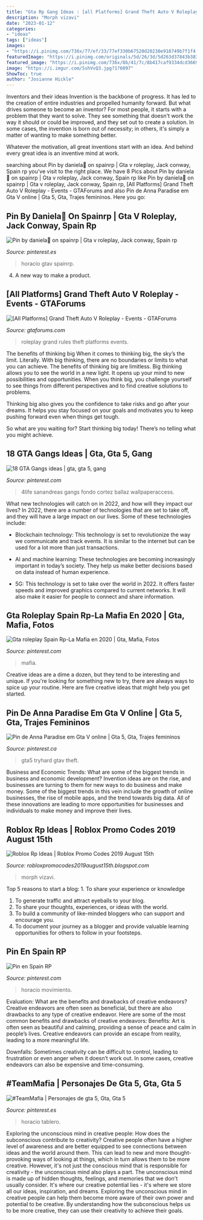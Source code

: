 ```yaml
---
title: "Gta Rp Gang Ideas : [all Platforms] Grand Theft Auto V Roleplay"
description: "Morph vizavi"
date: "2023-01-12"
categories:
- "ideas"
tags: ["ideas"]
images:
- "https://i.pinimg.com/736x/77/ef/33/77ef330b67520d20230e918749b7f1f4.jpg"
featuredImage: "https://i.pinimg.com/originals/5d/26/3d/5d263d37843b383186d1d8f8f4593924.jpg"
featured_image: "https://i.pinimg.com/736x/8b/41/7c/8b417caf9334dcd3669f5621b3a23a6d.jpg"
image: "https://i.imgur.com/SshVvQ3.jpg?1?6097"
ShowToc: true
author: "Josianne Hickle"
---
```



Inventors and their ideas
Invention is the backbone of progress. It has led to the creation of entire industries and propelled humanity forward. But what drives someone to become an inventor?
For most people, it starts with a problem that they want to solve. They see something that doesn't work the way it should or could be improved, and they set out to create a solution. In some cases, the invention is born out of necessity; in others, it's simply a matter of wanting to make something better.

Whatever the motivation, all great inventions start with an idea. And behind every great idea is an inventive mind at work.

	

		
searching about Pin by daniela🦖 on spainrp | Gta v roleplay, Jack conway, Spain rp you've visit to the right place. We have 8 Pics about Pin by daniela🦖 on spainrp | Gta v roleplay, Jack conway, Spain rp like Pin by daniela🦖 on spainrp | Gta v roleplay, Jack conway, Spain rp, [All Platforms] Grand Theft Auto V Roleplay - Events - GTAForums and also Pin de Anna Paradise em Gta V online | Gta 5, Gta, Trajes femininos. Here you go:
		
    
## Pin By Daniela🦖 On Spainrp | Gta V Roleplay, Jack Conway, Spain Rp

<img loading=lazy src="https://i.pinimg.com/originals/1e/5c/ac/1e5cac92d345977b42bd0056c8d68bcf.jpg" onerror="this.onerror=null;this.src='https://tse3.mm.bing.net/th?id=OIP.VNsSqSCh3pcbmSCU3DQKkQHaHa&amp;pid=15.1';" alt="Pin by daniela🦖 on spainrp | Gta v roleplay, Jack conway, Spain rp">

_Source: pinterest.es_

>horacio gtav spainrp. 

	

4. A new way to make a product.

    
## [All Platforms] Grand Theft Auto V Roleplay - Events - GTAForums

<img loading=lazy src="https://i.imgur.com/SshVvQ3.jpg?1?6097" onerror="this.onerror=null;this.src='https://tse1.mm.bing.net/th?id=OIP.HcEGoNBw-sjxiwQbJuGDKgHaJl&amp;pid=15.1';" alt="[All Platforms] Grand Theft Auto V Roleplay - Events - GTAForums">

_Source: gtaforums.com_

>roleplay grand rules theft platforms events. 

	

The benefits of thinking big
When it comes to thinking big, the sky’s the limit. Literally. With big thinking, there are no boundaries or limits to what you can achieve. The benefits of thinking big are limitless.
Big thinking allows you to see the world in a new light. It opens up your mind to new possibilities and opportunities. When you think big, you challenge yourself to see things from different perspectives and to find creative solutions to problems.

Thinking big also gives you the confidence to take risks and go after your dreams. It helps you stay focused on your goals and motivates you to keep pushing forward even when things get tough.

So what are you waiting for? Start thinking big today! There’s no telling what you might achieve.

    
## 18 GTA Gangs Ideas | Gta, Gta 5, Gang

<img loading=lazy src="https://i.pinimg.com/474x/9f/e7/c9/9fe7c96378d782b424c7cd676b1a2988.jpg" onerror="this.onerror=null;this.src='https://tse1.mm.bing.net/th?id=OIP.dZoTu06BQ0zuYdKDXsGDvQAAAA&amp;pid=15.1';" alt="18 GTA Gangs ideas | gta, gta 5, gang">

_Source: pinterest.com_

>4life sanandreas gangs fondo cortez ballaz wallpaperaccess. 

	

What new technologies will catch on in 2022, and how will they impact our lives?
In 2022, there are a number of technologies that are set to take off, and they will have a large impact on our lives. Some of these technologies include: 
- Blockchain technology: This technology is set to revolutionize the way we communicate and track events. It is similar to the internet but can be used for a lot more than just transactions. 

- AI and machine learning: These technologies are becoming increasingly important in today’s society. They help us make better decisions based on data instead of human experience. 

- 5G: This technology is set to take over the world in 2022. It offers faster speeds and improved graphics compared to current networks. It will also make it easier for people to connect and share information.

    
## Gta Roleplay Spain Rp-La Mafia En 2020 | Gta, Mafia, Fotos

<img loading=lazy src="https://i.pinimg.com/736x/77/ef/33/77ef330b67520d20230e918749b7f1f4.jpg" onerror="this.onerror=null;this.src='https://tse1.mm.bing.net/th?id=OIP.mEvgaNh-Ism81bxwpqWuyQHaH4&amp;pid=15.1';" alt="Gta roleplay Spain Rp-La Mafia en 2020 | Gta, Mafia, Fotos">

_Source: pinterest.com_

>mafia. 

	

Creative ideas are a dime a dozen, but they tend to be interesting and unique. If you're looking for something new to try, there are always ways to spice up your routine. Here are five creative ideas that might help you get started.

    
## Pin De Anna Paradise Em Gta V Online | Gta 5, Gta, Trajes Femininos

<img loading=lazy src="https://i.pinimg.com/originals/5d/26/3d/5d263d37843b383186d1d8f8f4593924.jpg" onerror="this.onerror=null;this.src='https://tse4.mm.bing.net/th?id=OIP.d62_nCgF0Fsi5hgobiJqqgHaEK&amp;pid=15.1';" alt="Pin de Anna Paradise em Gta V online | Gta 5, Gta, Trajes femininos">

_Source: pinterest.ca_

>gta5 tryhard gtav theft. 

	

Business and Economic Trends: What are some of the biggest trends in business and economic development?
Invention ideas are on the rise, and businesses are turning to them for new ways to do business and make money. Some of the biggest trends in this vein include the growth of online businesses, the rise of mobile apps, and the trend towards big data. All of these innovations are leading to more opportunities for businesses and individuals to make money and improve their lives.

    
## Roblox Rp Ideas | Roblox Promo Codes 2019 August 15th

<img loading=lazy src="https://lh5.googleusercontent.com/proxy/40Oqg09en8gf32ca2TKCQy9yvYKw4HpkdWI1YcIoWwqIgZEHHUOKz3ZSszXoL83WkH82x9VM6dsojCPwjt3Zy6DrpGqelHW0mCQtKQh155Ty5rtapO60To47Cx0wOeUH16iUOgbWBTrdVoEsRfKKgGaVbXZAvRgR82HKm01ENNYlAAgN6wTJiGVOBoBwsCvMFZ9B_I0S1Y42nkKTD7L786DI-h90IT3n3wLlVpE4bktRgEG9VseY=w1200-h630-p-k-no-nu" onerror="this.onerror=null;this.src='https://tse4.mm.bing.net/th?id=OIP.6MaE6es4Kq3UdTJN1kH0eQHaD7&amp;pid=15.1';" alt="Roblox Rp Ideas | Roblox Promo Codes 2019 August 15th">

_Source: robloxpromocodes2019august15th.blogspot.com_

>morph vizavi. 

	

Top 5 reasons to start a blog: 1. To share your experience or knowledge
1. To generate traffic and attract eyeballs to your blog. 
2. To share your thoughts, experiences, or ideas with the world. 
3. To build a community of like-minded bloggers who can support and encourage you. 
4. To document your journey as a blogger and provide valuable learning opportunities for others to follow in your footsteps. 

    
## Pin En Spain RP

<img loading=lazy src="https://i.pinimg.com/736x/eb/3b/dc/eb3bdc003ffa9d48f6b7594289cbdfcb.jpg" onerror="this.onerror=null;this.src='https://tse2.mm.bing.net/th?id=OIP.plGnNWC4M88PQIbwgl9VwQHaKL&amp;pid=15.1';" alt="Pin en Spain RP">

_Source: pinterest.com_

>horacio movimiento. 

	

Evaluation: What are the benefits and drawbacks of creative endeavors?
Creative endeavors are often seen as beneficial, but there are also drawbacks to any type of creative endeavor. Here are some of the most common benefits and drawbacks of creative endeavors: 
Benefits: Art is often seen as beautiful and calming, providing a sense of peace and calm in people’s lives. Creative endeavors can provide an escape from reality, leading to a more meaningful life.

Downfalls: Sometimes creativity can be difficult to control, leading to frustration or even anger when it doesn’t work out. In some cases, creative endeavors can also be expensive and time-consuming.

    
## #TeamMafia | Personajes De Gta 5, Gta, Gta 5

<img loading=lazy src="https://i.pinimg.com/736x/8b/41/7c/8b417caf9334dcd3669f5621b3a23a6d.jpg" onerror="this.onerror=null;this.src='https://tse1.mm.bing.net/th?id=OIP.udK3I-LHdy0mLrTk6EQ4ywHaEK&amp;pid=15.1';" alt="#TeamMafia | Personajes de gta 5, Gta, Gta 5">

_Source: pinterest.es_

>horacio tablero. 

	

Exploring the unconscious mind in creative people: How does the subconscious contribute to creativity?
Creative people often have a higher level of awareness and are better equipped to see connections between ideas and the world around them. This can lead to new and more thought-provoking ways of looking at things, which in turn allows them to be more creative. However, it's not just the conscious mind that is responsible for creativity - the unconscious mind also plays a part. The unconscious mind is made up of hidden thoughts, feelings, and memories that we don't usually consider. It's where our creative potential lies - it's where we store all our ideas, inspiration, and dreams. Exploring the unconscious mind in creative people can help them become more aware of their own power and potential to be creative. By understanding how the subconscious helps us to be more creative, they can use their creativity to achieve their goals.

